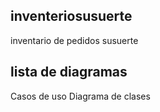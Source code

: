 ## inventeriosusuerte
inventario de pedidos susuerte


## lista de diagramas
Casos de uso
Diagrama de clases